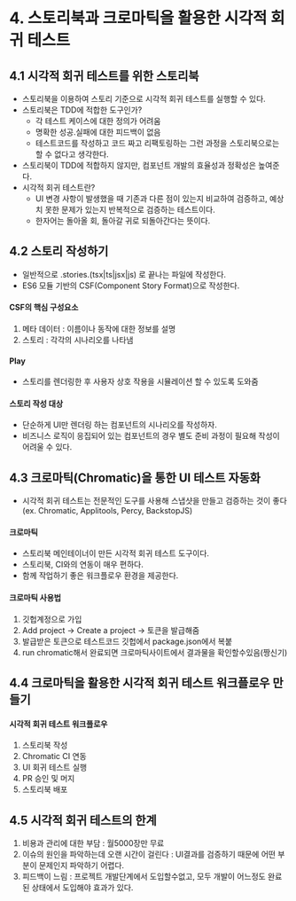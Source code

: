 # 4. 스토리북과 크로마틱을 활용한 시각적 회귀 테스트

## 4.1 시각적 회귀 테스트를 위한 스토리북
- 스토리북을 이용하여 스토리 기준으로 시각적 회귀 테스트를 실행할 수 있다.
- 스토리북은 TDD에 적합한 도구인가?
  - 각 테스트 케이스에 대한 정의가 어려움
  - 명확한 성공.실패에 대한 피드백이 없음
  - 테스트코드를 작성하고 코드 짜고 리팩토링하는 그런 과정을 스토리북으로는 할 수 없다고 생각한다.
- 스토리북이 TDD에 적합하지 않지만, 컴포넌트 개발의 효율성과 정확성은 높여준다.
- 시각적 회귀 테스트란?
  - UI 변경 사항이 발생했을 때 기존과 다른 점이 있는지 비교하여 검증하고, 예상치 못한 문제가 있는지 반복적으로 검증하는 테스트이다.
  - 한자어는 돌아올 회, 돌아갈 귀로 되돌아간다는 뜻이다.

## 4.2 스토리 작성하기
- 일반적으로 .stories.(tsx|ts|jsx|js) 로 끝나는 파일에 작성한다.
- ES6 모듈 기반의 CSF(Component Story Format)으로 작성한다.

#### CSF의 핵심 구성요소
1. 메타 데이터 : 이름이나 동작에 대한 정보를 설명
2. 스토리 : 각각의 시나리오를 나타냄

#### Play
- 스토리를 렌더링한 후 사용자 상호 작용을 시뮬레이션 할 수 있도록 도와줌

#### 스토리 작성 대상
- 단순하게 UI만 렌더링 하는 컴포넌트의 시나리오를 작성하자.
- 비즈니스 로직이 응집되어 있는 컴포넌트의 경우 별도 준비 과정이 필요해 작성이 어려울 수 있다.

## 4.3 크로마틱(Chromatic)을 통한 UI 테스트 자동화
- 시각적 회귀 테스트는 전문적인 도구를 사용해 스냅샷을 만들고 검증하는 것이 좋다 (ex. Chromatic, Applitools, Percy, BackstopJS)

#### 크로마틱
- 스토리북 메인테이너이 만든 시각적 회귀 테스트 도구이다.
- 스토리북, CI와의 연동이 매우 편하다.
- 함께 작업하기 좋은 워크플로우 환경을 제공한다.

#### 크로마틱 사용법
1. 깃헙계정으로 가입
2. Add project -> Create a project -> 토큰을 발급해줌
3. 발급받은 토큰으로 테스트코드 깃헙에서 package.json에서 복붙
4. run chromatic해서 완료되면 크로마틱사이트에서 결과물을 확인할수있음(짱신기)

## 4.4 크로마틱을 활용한 시각적 회귀 테스트 워크플로우 만들기

#### 시각적 회귀 테스트 워크플로우
1. 스토리북 작성
2. Chromatic CI 연동
3. UI 회귀 테스트 실행
4. PR 승인 및 머지
5. 스토리북 배포

## 4.5 시각적 회귀 테스트의 한계

1. 비용과 관리에 대한 부담 : 월5000장만 무료
2. 이슈의 원인을 파악하는데 오랜 시간이 걸린다 : UI결과를 검증하기 때문에 어떤 부분이 문제인지 파악하기 어렵다.
3. 피드백이 느림 : 프로젝트 개발단계에서 도입할수없고, 모두 개발이 어느정도 완료된 상태에서 도입해야 효과가 있다.
